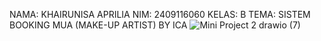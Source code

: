 NAMA: KHAIRUNISA APRILIA
NIM: 2409116060
KELAS: B
TEMA: SISTEM BOOKING MUA (MAKE-UP ARTIST) BY ICA
![Mini Project 2 drawio (7)](https://github.com/user-attachments/assets/82ec670a-b1c9-4b01-ba04-1970e89423c6)
